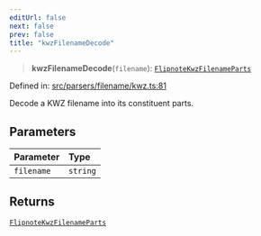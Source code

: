 ```yaml
---
editUrl: false
next: false
prev: false
title: "kwzFilenameDecode"
---
```


> **kwzFilenameDecode**(`filename`): [`FlipnoteKwzFilenameParts`](/api/namespaces/filename/interfaces/flipnotekwzfilenameparts/)

Defined in: [src/parsers/filename/kwz.ts:81](https://github.com/jaames/flipnote.js/blob/fa9305c29e8ec1c9100d20a6b44d2fa614eb1888/src/parsers/filename/kwz.ts#L81)

Decode a KWZ filename into its constituent parts.

## Parameters

| Parameter | Type |
| :------ | :------ |
| `filename` | `string` |

## Returns

[`FlipnoteKwzFilenameParts`](/api/namespaces/filename/interfaces/flipnotekwzfilenameparts/)
